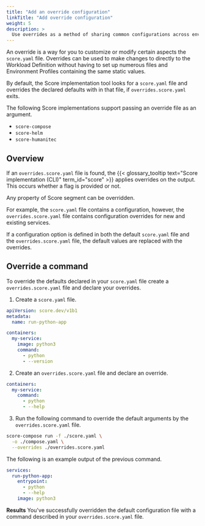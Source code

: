 ```yaml
---
title: "Add an override configuration"
linkTitle: "Add override configuration"
weight: 5
description: >
  Use overrides as a method of sharing common configurations across environments.
---
```


An override is a way for you to customize or modify certain aspects the `score.yaml` file. Overrides can be used to make changes to directly to the Workload Definition without having to set up numerous files and Environment Profiles containing the same static values.

By default, the Score implementation tool looks for a `score.yaml` file and overrides the declared defaults with in that file, if `overrides.score.yaml` exits.

The following Score implementations support passing an override file as an argument.

- `score-compose`
- `score-helm`
- `score-humanitec`

## Overview

If an `overrides.score.yaml` file is found, the {{< glossary_tooltip text="Score implementation (CLI)" term_id="score" >}} applies overrides on the output. This occurs whether a flag is provided or not.

Any property of Score segment can be overridden.

For example, the `score.yaml` file contains a configuration, however, the `overrides.score.yaml` file contains configuration overrides for new and existing services.

If a configuration option is defined in both the default `score.yaml` file and the `overrides.score.yaml` file, the default values are replaced with the overrides.

## Override a command

To override the defaults declared in your `score.yaml` file create a `overrides.score.yaml` file and declare your overrides.

1. Create a `score.yaml` file.

```yaml
apiVersion: score.dev/v1b1
metadata:
  name: run-python-app

containers:
  my-service:
    image: python3
    command:
      - python
      - --version
```

<!-- https://docs.docker.com/compose/extends/#adding-and-overriding-configuration -->

2. Create an `overrides.score.yaml` file and declare an override.

```yaml
containers:
  my-service:
    command:
      - python
      - --help
```

3. Run the following command to override the default arguments by the `overrides.score.yaml` file.

```bash
score-compose run -f ./score.yaml \
  -o ./compose.yaml \
  --overrides ./overrides.score.yaml
```

The following is an example output of the previous command.

```yaml {linenos=false,hl_lines=["4-5"]}
services:
  run-python-app:
    entrypoint:
      - python
      - --help
    image: python3
```

**Results** You've successfully overridden the default configuration file with a command described in your `overrides.score.yaml` file.
